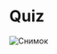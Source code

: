 # Quiz
![Снимок](https://user-images.githubusercontent.com/61596909/170564645-8519a3df-d820-4ae5-8e6e-72f2f3f6db0c.PNG)
